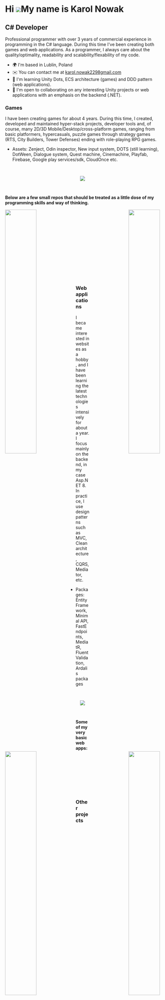 Hi ![](https://user-images.githubusercontent.com/18350557/176309783-0785949b-9127-417c-8b55-ab5a4333674e.gif)My name is Karol Nowak
===================================================================================================================================

C# Developer
--------------------------

Professional programmer with over 3 years of commercial experience in programming in the C# language. During this time I've been creating both games and web applications. As a programmer, I always care about the quality/optimality, readability and scalability/flexability of my code.

* 🌍  I'm based in Lublin, Poland
* ✉️  You can contact me at [karol.nowak2298gmail.com](mailto:karol.nowak2298gmail.com)
* 🧠  I'm learning Unity Dots, ECS architecture (games) and DDD pattern (web applications).
* 🤝  I'm open to collaborating on any interesting Unity projects or web applications with an emphasis on the backend (.NET).

### Games

I have been creating games for about 4 years. During this time, I created, developed and maintained hyper-stack projects, developer tools and, of course, many 2D/3D Mobile/Desktop/cross-platform games, ranging from basic platformers, hypercasuals, puzzle games through strategy games (RTS, City Builders, Tower Defenses) ending with role-playing RPG games.

- Assets: Zenject, Odin inspector, New input system, DOTS (still learning), DotWeen, Dialogue system, Quest machine, Cinemachine, Playfab, Firebase, Google play services/sdk, CloudOnce etc.

<br />
<p align="center">
  <a href="https://skillicons.dev">
    <img src="https://skillicons.dev/icons?i=unity,cs,git,github,gitlab,idea,visualstudio,discord&theme=dark" />
  </a>
</p>
<br />

<b>Below are a few small repos that should be treated as a little dose of my programming skills and way of thinking.</b>

<div width="100%" align="center"><a href="https://github.com/karolnowak98/tic-tac-toe" align="left"><img align="left" width="45%" src="https://github-readme-stats.vercel.app/api/pin/?username=karolnowak98&repo=tic-tac-toe&title_color=0891b2&text_color=ffffff&icon_color=0891b2&bg_color=1c1917&hide_border=true&locale=en" /></a><a href="https://github.com/karolnowak98/shooting-objects" align="right"><img align="right" width="45%" src="https://github-readme-stats.vercel.app/api/pin/?username=karolnowak98&repo=shooting-objects&title_color=0891b2&text_color=ffffff&icon_color=0891b2&bg_color=1c1917&hide_border=true&locale=en" /></a></div><br /><br /><br /><br /><br /><br /><br />

<div width="100%" align="center"><a href="https://github.com/karolnowak98/lca-project-dots" align="left"><img align="left" width="45%" src="https://github-readme-stats.vercel.app/api/pin/?username=karolnowak98&repo=lca-project-dots&title_color=0891b2&text_color=ffffff&icon_color=0891b2&bg_color=1c1917&hide_border=true&locale=en" /></a><a href="https://github.com/karolnowak98/fps" align="right"><img align="right" width="45%" src="https://github-readme-stats.vercel.app/api/pin/?username=karolnowak98&repo=fps&title_color=0891b2&text_color=ffffff&icon_color=0891b2&bg_color=1c1917&hide_border=true&locale=en" /></a></div>
<br /><br /><br /><br /><br /><br />

### Web applications

I became interested in websites as a hobby, and I have been learning the latest technologies intensively for about a year. I focus mainly on the backend, in my case Asp.NET 8. In practice, I use design patterns such as MVC, Clean architecture, CQRS, Mediator, etc.

- Packages: Entity Framework, Minimal API, FastEndpoints, MediatR, Fluent Validation, Ardalis packages

<br />
<p align="center">
  <a href="https://skillicons.dev">
    <img src="https://skillicons.dev/icons?i=dotnet,html,typescript,css,nodejs,angular,cs,git,github,gitlab,idea,visualstudio,discord&theme=dark" />
  </a>
</p>
<br />

<b>Some of my very basic web apps:</b>

<div width="100%" align="center"><a href="https://github.com/karolnowak98/financial-transactions" align="left"><img align="left" width="45%" src="https://github-readme-stats.vercel.app/api/pin/?username=karolnowak98&repo=financial-transactions&title_color=0891b2&text_color=ffffff&icon_color=0891b2&bg_color=1c1917&hide_border=true&locale=en" /></a><a href="https://github.com/karolnowak98/dot-net-todo-app" align="right"><img align="right" width="45%" src="https://github-readme-stats.vercel.app/api/pin/?username=karolnowak98&repo=dot-net-todo-app&title_color=0891b2&text_color=ffffff&icon_color=0891b2&bg_color=1c1917&hide_border=true&locale=en" /></a></div>
<br /><br /><br /><br /><br /><br /><br />

### Other projects

<br />
<div width="100%" align="center"><a href="https://github.com/karolnowak98/book-info-reader" align="left"><img align="left" width="45%" src="https://github-readme-stats.vercel.app/api/pin/?username=karolnowak98&repo=book-info-reader&title_color=0891b2&text_color=ffffff&icon_color=0891b2&bg_color=1c1917&hide_border=true&locale=en" /></a><a href="https://github.com/karolnowak98/task-management-android-app" align="right"><img align="right" width="45%" src="https://github-readme-stats.vercel.app/api/pin/?username=karolnowak98&repo=task-management-android-app&title_color=0891b2&text_color=ffffff&icon_color=0891b2&bg_color=1c1917&hide_border=true&locale=en" /></a></div><br /><br /><br /><br /><br /><br /><br />
